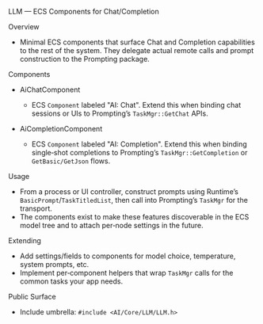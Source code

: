 LLM — ECS Components for Chat/Completion

Overview

- Minimal ECS components that surface Chat and Completion capabilities to the rest of the system. They delegate actual remote calls and prompt construction to the Prompting package.

Components

- AiChatComponent
  - ECS `Component` labeled "AI: Chat". Extend this when binding chat sessions or UIs to Prompting’s `TaskMgr::GetChat` APIs.

- AiCompletionComponent
  - ECS `Component` labeled "AI: Completion". Extend this when binding single‑shot completions to Prompting’s `TaskMgr::GetCompletion` or `GetBasic/GetJson` flows.

Usage

- From a process or UI controller, construct prompts using Runtime’s `BasicPrompt`/`TaskTitledList`, then call into Prompting’s `TaskMgr` for the transport.
- The components exist to make these features discoverable in the ECS model tree and to attach per‑node settings in the future.

Extending

- Add settings/fields to components for model choice, temperature, system prompts, etc.
- Implement per‑component helpers that wrap `TaskMgr` calls for the common tasks your app needs.

Public Surface

- Include umbrella: `#include <AI/Core/LLM/LLM.h>`
